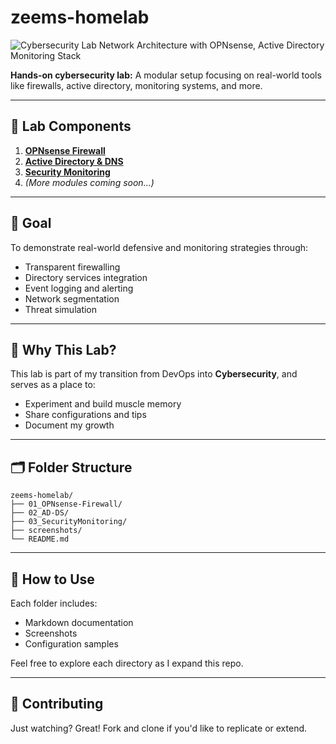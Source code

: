 # zeems-homelab
![Cybersecurity Lab Network Architecture with OPNsense, Active Directory   Monitoring Stack](https://github.com/user-attachments/assets/c323ba1d-b438-41b3-9b7a-2d603acfb8c8)


**Hands-on cybersecurity lab:** A modular setup focusing on real-world tools like firewalls, active directory, monitoring systems, and more.

---

## 🔧 Lab Components

1. **[OPNsense Firewall](./01_OPNsense-Firewall)**
2. **[Active Directory & DNS](./02_AD-DS)**
3. **[Security Monitoring](./03_SecurityMonitoring)**
4. *(More modules coming soon...)*

---

## 📌 Goal

To demonstrate real-world defensive and monitoring strategies through:
- Transparent firewalling
- Directory services integration
- Event logging and alerting
- Network segmentation
- Threat simulation

---

## 🧠 Why This Lab?

This lab is part of my transition from DevOps into **Cybersecurity**, and serves as a place to:
- Experiment and build muscle memory
- Share configurations and tips
- Document my growth

---

## 🗂️ Folder Structure

```
zeems-homelab/
├── 01_OPNsense-Firewall/
├── 02_AD-DS/
├── 03_SecurityMonitoring/
├── screenshots/
└── README.md
```

---

## 🚀 How to Use

Each folder includes:
- Markdown documentation
- Screenshots
- Configuration samples

Feel free to explore each directory as I expand this repo.

---

## 🙌 Contributing

Just watching? Great! Fork and clone if you'd like to replicate or extend.
